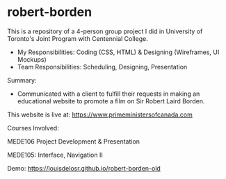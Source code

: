# robert-borden

This is a repository of a 4-person group project I did in University of Toronto's Joint Program with Centennial College.

- My Responsibilities: Coding (CSS, HTML) & Designing (Wireframes, UI Mockups)
- Team Responsibilities: Scheduling, Designing, Presentation

Summary:
- Communicated with a client to fulfill their requests in making an educational website to promote a film on Sir Robert Laird Borden.

This website is live at: https://www.primeministersofcanada.com

Courses Involved: 

MEDE106 Project Development & Presentation

MEDE105: Interface, Navigation II

Demo: https://louisdelosr.github.io/robert-borden-old
